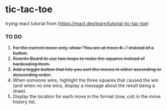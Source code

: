 # tic-tac-toe

trying react tutorial from (https://react.dev/learn/tutorial-tic-tac-toe)

### TO DO

1. ~~For the current move only, show “You are at move #…” instead of a button.~~
2. ~~Rewrite Board to use two loops to make the squares instead of hardcoding them.~~
3. ~~Add a toggle button that lets you sort the moves in either ascending or descending order.~~
4. When someone wins, highlight the three squares that caused the win (and when no one wins, display a message about the result being a draw).
5. Display the location for each move in the format (row, col) in the move history list.
